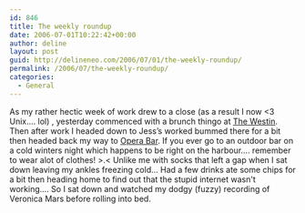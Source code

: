 ```yaml
---
id: 846
title: The weekly roundup
date: 2006-07-01T10:22:42+00:00
author: deline
layout: post
guid: http://delineneo.com/2006/07/01/the-weekly-roundup/
permalink: /2006/07/the-weekly-roundup/
categories:
  - General
---
```

As my rather hectic week of work drew to a close (as a result I now <3 Unix.... lol) , yesterday commenced with a brunch thingo at [The Westin](http://www.westin.com.au/s_res.html). Then after work I headed down to Jess&#8217;s worked bummed there for a bit then headed back my way to [Opera Bar](http://www.operabar.com.au). If you ever go to an outdoor bar on a cold winters night which happens to be right on the harbour&#8230;. remember to wear alot of clothes! >.< Unlike me with socks that left a gap when I sat down leaving my ankles freezing cold... Had a few drinks ate some chips for a bit then heading home to find out that the stupid internet wasn't working.... So I sat down and watched my dodgy (fuzzy) recording of Veronica Mars before rolling into bed.

